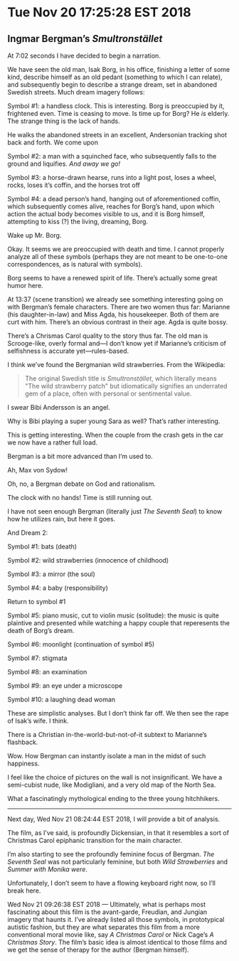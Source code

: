 # Tue Nov 20 17:25:28 EST 2018
## Ingmar Bergman’s _Smultronstället_

At 7:02 seconds I have decided to begin a narration.

We have seen the old man, Isak Borg, in his office, finishing a letter of some
kind, describe himself as an old pedant (something to which I can relate), and
subsequently begin to describe a strange dream, set in abandoned Swedish
streets. Much dream imagery follows:

Symbol #1: a handless clock. This is interesting. Borg is preoccupied by it,
frightened even. Time is ceasing to move. Is time up for Borg? He _is_ elderly.
The strange thing is the lack of hands.

He walks the abandoned streets in an excellent, Andersonian tracking shot back
and forth. We come upon

Symbol #2: a man with a squinched face, who subsequently falls to the ground and
liquifies. _And away we go!_

Symbol #3: a horse-drawn hearse, runs into a light post, loses a wheel, rocks,
loses it’s coffin, and the horses trot off

Symbol #4: a dead person’s hand, hanging out of aforementioned coffin, which
subsequently comes alive, reaches for Borg’s hand, upon which action the actual
body becomes visible to us, and it is Borg himself, attempting to kiss (?) the
living, dreaming, Borg.

Wake up Mr. Borg.

Okay. It seems we are preoccupied with death and time. I cannot properly analyze
all of these symbols (perhaps they are not meant to be one-to-one
correspondences, as is natural with symbols).

Borg seems to have a renewed spirit of life. There’s actually some great humor
here. 

At 13:37 (scene transition) we already see something interesting going on with
Bergman’s female characters. There are two women thus far: Marianne (his
daughter-in-law) and Miss Agda, his housekeeper. Both of them are curt with him.
There’s an obvious contrast in their age. Agda is quite bossy.

There’s a Chrismas Carol quality to the story thus far. The old man is
Scrooge-like, overly formal and—I don’t know yet if Marianne’s criticism of
selfishness is accurate yet—rules-based.

I think we’ve found the Bergmanian wild strawberries. From the Wikipedia:

>The original Swedish title is _Smultronstället_, which literally means "The
>wild strawberry patch" but idiomatically signifies an underrated gem of a
>place, often with personal or sentimental value. 

I swear Bibi Andersson is an angel.

Why is Bibi playing a super young Sara as well? That’s rather interesting.

This is getting interesting. When the couple from the crash gets in the car we
now have a rather full load.

Bergman is a bit more advanced than I’m used to.

Ah, Max von Sydow!

Oh, no, a Bergman debate on God and rationalism.

The clock with no hands! Time is still running out. 

I have not seen enough Bergman (literally just _The Seventh Seal_) to know how
he utilizes rain, but here it goes.

And Dream 2:

Symbol #1: bats (death)

Symbol #2: wild strawberries (innocence of childhood)

Symbol #3: a mirror (the soul)

Symbol #4: a baby (responsibility)

Return to symbol #1

Symbol #5: piano music, cut to violin music (solitude): the music is quite
plaintive and presented while watching a happy couple that reperesents the death
of Borg’s dream.

Symbol #6: moonlight (continuation of symbol #5)

Symbol #7: stigmata

Symbol #8: an examination

Symbol #9: an eye under a microscope

Symbol #10: a laughing dead woman

These are simplistic analyses. But I don’t think far off. We then see the rape
of Isak’s wife. I think.

There is a Christian in-the-world-but-not-of-it subtext to Marianne’s flashback.

Wow. How Bergman can instantly isolate a man in the midst of such happiness.

I feel like the choice of pictures on the wall is not insignificant. We have a
semi-cubist nude, like Modigliani, and a very old map of the North Sea.

What a fascinatingly mythological ending to the three young hitchhikers.

---

Next day, Wed Nov 21 08:24:44 EST 2018, I will provide a bit of analysis.

The film, as I’ve said, is profoundly Dickensian, in that it resembles a sort of
Christmas Carol epiphanic transition for the main character.

I’m also starting to see the profoundly feminine focus of Bergman. _The Seventh
Seal_ was not particularly feminine, but both _Wild Strawberries_ and _Summer
with Monika_ _were_.

Unfortunately, I don’t seem to have a flowing keyboard right now, so I’ll break
here.

Wed Nov 21 09:26:38 EST 2018 — Ultimately, what is perhaps most fascinating
about this film is the avant-garde, Freudian, and Jungian imagery that haunts
it. I’ve already listed all those symbols, in prototypical autistic fashion, but
they are what separates this film from a more conventional moral movie like, say
_A Christmas Carol_ or Nick Cage’s _A Christmas Story_. The film’s basic idea is
almost identical to those films and we get the sense of therapy for the author
(Bergman himself).
